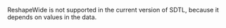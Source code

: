 ReshapeWide is not supported in the current version of SDTL, because it depends on values in the data.
